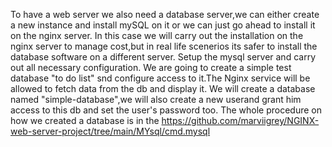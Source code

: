 To have a web server we also need a database server,we can either create a new instance and install mySQL on it or we can just go ahead to install it on the nginx server. In this case we will carry out the installation on the nginx server to manage cost,but in real life scenerios its safer to install the database software on a different server.
Setup the mysql server and carry out all necessary configuration.
We are going to create a simple test database "to do list" snd configure access to it.The Nginx service will be allowed to fetch data from the db and display it.
We will create a database named "simple-database",we will also create a new userand grant him access to this db and set the user's password too.
 The whole procedure on how we created a database is in the https://github.com/marviigrey/NGINX-web-server-project/tree/main/MYsql/cmd.mysql 
 


